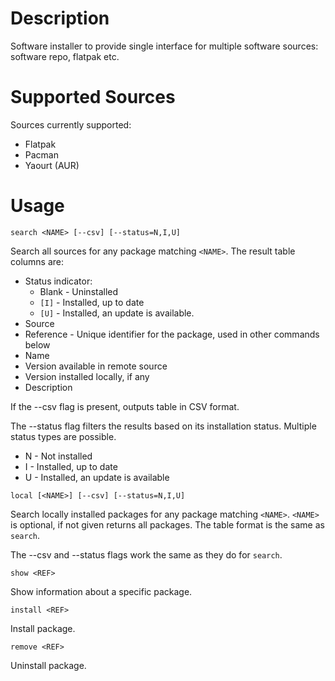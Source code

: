 # Description

Software installer to provide single interface for multiple software sources: software repo, flatpak etc.

# Supported Sources

Sources currently supported:
* Flatpak
* Pacman
* Yaourt (AUR)

# Usage

```
search <NAME> [--csv] [--status=N,I,U]
```
Search all sources for any package matching `<NAME>`. The result table columns are:
* Status indicator:
	* Blank - Uninstalled
	* `[I]` - Installed, up to date
	* `[U]` - Installed, an update is available.
* Source
* Reference - Unique identifier for the package, used in other commands below
* Name
* Version available in remote source
* Version installed locally, if any
* Description

If the --csv flag is present, outputs table in CSV format.

The --status flag filters the results based on its installation status. Multiple status types are possible.
* N - Not installed
* I - Installed, up to date
* U - Installed, an update is available

```
local [<NAME>] [--csv] [--status=N,I,U]
```
Search locally installed packages for any package matching `<NAME>`. `<NAME>` is optional, if not given returns all packages. The table format is the same as `search`.

The --csv and --status flags work the same as they do for `search`.

```
show <REF>
```
Show information about a specific package.

```
install <REF>
```
Install package.

```
remove <REF>
```
Uninstall package.
